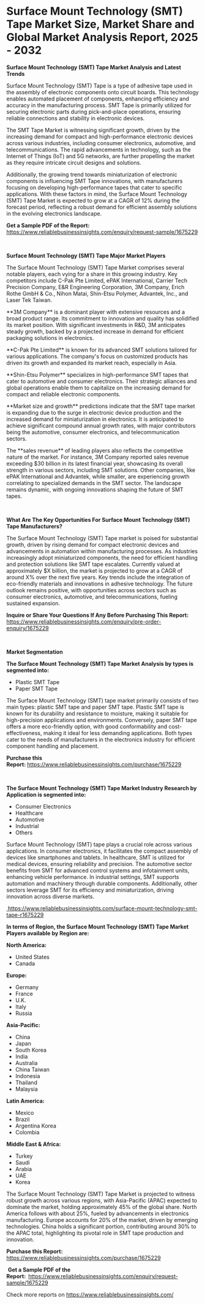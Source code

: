 <p><h1>Surface Mount Technology (SMT) Tape Market Size, Market Share and Global Market Analysis Report, 2025 - 2032</h1></p><p><strong>Surface Mount Technology (SMT) Tape Market Analysis and Latest Trends</strong></p>
<p><p>Surface Mount Technology (SMT) Tape is a type of adhesive tape used in the assembly of electronic components onto circuit boards. This technology enables automated placement of components, enhancing efficiency and accuracy in the manufacturing process. SMT Tape is primarily utilized for securing electronic parts during pick-and-place operations, ensuring reliable connections and stability in electronic devices.</p><p>The SMT Tape Market is witnessing significant growth, driven by the increasing demand for compact and high-performance electronic devices across various industries, including consumer electronics, automotive, and telecommunications. The rapid advancements in technology, such as the Internet of Things (IoT) and 5G networks, are further propelling the market as they require intricate circuit designs and solutions.</p><p>Additionally, the growing trend towards miniaturization of electronic components is influencing SMT Tape innovations, with manufacturers focusing on developing high-performance tapes that cater to specific applications. With these factors in mind, the Surface Mount Technology (SMT) Tape Market is expected to grow at a CAGR of 12% during the forecast period, reflecting a robust demand for efficient assembly solutions in the evolving electronics landscape.</p></p>
<p><strong>Get a Sample PDF of the Report:&nbsp;</strong> <a href="https://www.reliablebusinessinsights.com/enquiry/request-sample/1675229?utm_campaign=2313&utm_medium=2&utm_source=Github&utm_content=ia&utm_term=25032025&utm_id=surface-mount-technology-smt-tape">https://www.reliablebusinessinsights.com/enquiry/request-sample/1675229</a></p>
<p>&nbsp;</p>
<p><strong>Surface Mount Technology (SMT) Tape Major Market Players</strong></p>
<p><p>The Surface Mount Technology (SMT) Tape Market comprises several notable players, each vying for a share in this growing industry. Key competitors include C-Pak Pte Limited, ePAK International, Carrier Tech Precision Company, E&R Engineering Corporation, 3M Company, Erich Rothe GmbH & Co., Nihon Matai, Shin-Etsu Polymer, Advantek, Inc., and Laser Tek Taiwan.</p><p>**3M Company** is a dominant player with extensive resources and a broad product range. Its commitment to innovation and quality has solidified its market position. With significant investments in R&D, 3M anticipates steady growth, backed by a projected increase in demand for efficient packaging solutions in electronics.</p><p>**C-Pak Pte Limited** is known for its advanced SMT solutions tailored for various applications. The company's focus on customized products has driven its growth and expanded its market reach, especially in Asia.</p><p>**Shin-Etsu Polymer** specializes in high-performance SMT tapes that cater to automotive and consumer electronics. Their strategic alliances and global operations enable them to capitalize on the increasing demand for compact and reliable electronic components.</p><p>**Market size and growth** predictions indicate that the SMT tape market is expanding due to the surge in electronic device production and the increased demand for miniaturization in electronics. It is anticipated to achieve significant compound annual growth rates, with major contributors being the automotive, consumer electronics, and telecommunication sectors.</p><p>The **sales revenue** of leading players also reflects the competitive nature of the market. For instance, 3M Company reported sales revenue exceeding $30 billion in its latest financial year, showcasing its overall strength in various sectors, including SMT solutions. Other companies, like ePAK International and Advantek, while smaller, are experiencing growth correlating to specialized demands in the SMT sector. The landscape remains dynamic, with ongoing innovations shaping the future of SMT tapes.</p></p>
<p>&nbsp;</p>
<p><strong>What Are The Key Opportunities For Surface Mount Technology (SMT) Tape Manufacturers?</strong></p>
<p><p>The Surface Mount Technology (SMT) Tape market is poised for substantial growth, driven by rising demand for compact electronic devices and advancements in automation within manufacturing processes. As industries increasingly adopt miniaturized components, the need for efficient handling and protection solutions like SMT tape escalates. Currently valued at approximately $X billion, the market is projected to grow at a CAGR of around X% over the next five years. Key trends include the integration of eco-friendly materials and innovations in adhesive technology. The future outlook remains positive, with opportunities across sectors such as consumer electronics, automotive, and telecommunications, fueling sustained expansion.</p></p>
<p><strong>Inquire or Share Your Questions If Any Before Purchasing This Report:</strong> <a href="https://www.reliablebusinessinsights.com/enquiry/pre-order-enquiry/1675229?utm_campaign=2313&utm_medium=2&utm_source=Github&utm_content=ia&utm_term=25032025&utm_id=surface-mount-technology-smt-tape">https://www.reliablebusinessinsights.com/enquiry/pre-order-enquiry/1675229</a></p>
<p>&nbsp;</p>
<p><strong>Market Segmentation</strong></p>
<p><strong>The Surface Mount Technology (SMT) Tape Market Analysis by types is segmented into:</strong></p>
<p><ul><li>Plastic SMT Tape</li><li>Paper SMT Tape</li></ul></p>
<p><p>The Surface Mount Technology (SMT) tape market primarily consists of two main types: plastic SMT tape and paper SMT tape. Plastic SMT tape is known for its durability and resistance to moisture, making it suitable for high-precision applications and environments. Conversely, paper SMT tape offers a more eco-friendly option, with good conformability and cost-effectiveness, making it ideal for less demanding applications. Both types cater to the needs of manufacturers in the electronics industry for efficient component handling and placement.</p></p>
<p><strong>Purchase this Report:&nbsp;</strong><a href="https://www.reliablebusinessinsights.com/purchase/1675229?utm_campaign=2313&utm_medium=2&utm_source=Github&utm_content=ia&utm_term=25032025&utm_id=surface-mount-technology-smt-tape">https://www.reliablebusinessinsights.com/purchase/1675229</a></p>
<p>&nbsp;</p>
<p><strong>The Surface Mount Technology (SMT) Tape Market Industry Research by Application is segmented into:</strong></p>
<p><ul><li>Consumer Electronics</li><li>Healthcare</li><li>Automotive</li><li>Industrial</li><li>Others</li></ul></p>
<p><p>Surface Mount Technology (SMT) tape plays a crucial role across various applications. In consumer electronics, it facilitates the compact assembly of devices like smartphones and tablets. In healthcare, SMT is utilized for medical devices, ensuring reliability and precision. The automotive sector benefits from SMT for advanced control systems and infotainment units, enhancing vehicle performance. In industrial settings, SMT supports automation and machinery through durable components. Additionally, other sectors leverage SMT for its efficiency and miniaturization, driving innovation across diverse markets.</p></p>
<p><a href="https://www.reliablebusinessinsights.com/surface-mount-technology-smt-tape-r1675229?utm_campaign=2313&utm_medium=2&utm_source=Github&utm_content=ia&utm_term=25032025&utm_id=surface-mount-technology-smt-tape">&nbsp;https://www.reliablebusinessinsights.com/surface-mount-technology-smt-tape-r1675229</a></p>
<p><strong>In terms of Region, the Surface Mount Technology (SMT) Tape Market Players available by Region are:</strong></p>
<p>
    <p> <strong> North America: </strong>
        <ul>
            <li>United States</li>
            <li>Canada</li>
        </ul>
        </p> 
    <p> <strong> Europe: </strong>
        <ul>
            <li>Germany</li>
            <li>France</li>
            <li>U.K.</li>
            <li>Italy</li>
            <li>Russia</li>
        </ul>
        </p> 
    <p> <strong> Asia-Pacific: </strong>
        <ul>
            <li>China</li>
            <li>Japan</li>
            <li>South Korea</li>
            <li>India</li>
            <li>Australia</li>
            <li>China Taiwan</li>
            <li>Indonesia</li>
            <li>Thailand</li>
            <li>Malaysia</li>
        </ul>
        </p> 
    <p> <strong> Latin America: </strong>
        <ul>
            <li>Mexico</li>
            <li>Brazil</li>
            <li>Argentina Korea</li>
            <li>Colombia</li>
        </ul>
        </p> 
    <p> <strong> Middle East & Africa: </strong>
        <ul>
            <li>Turkey</li>
            <li>Saudi</li>
            <li>Arabia</li>
            <li>UAE</li>
            <li>Korea</li>
        </ul>
    </p>
    </p>
<p><p>The Surface Mount Technology (SMT) Tape Market is projected to witness robust growth across various regions, with Asia-Pacific (APAC) expected to dominate the market, holding approximately 45% of the global share. North America follows with about 25%, fueled by advancements in electronics manufacturing. Europe accounts for 20% of the market, driven by emerging technologies. China holds a significant portion, contributing around 30% to the APAC total, highlighting its pivotal role in SMT tape production and innovation.</p></p>
<p><strong>Purchase this Report: </strong><a href="https://www.reliablebusinessinsights.com/purchase/1675229?utm_campaign=2313&utm_medium=2&utm_source=Github&utm_content=ia&utm_term=25032025&utm_id=surface-mount-technology-smt-tape">https://www.reliablebusinessinsights.com/purchase/1675229</a></p>
<p>&nbsp;<strong>Get a Sample PDF of the Report:&nbsp;&nbsp;</strong><a href="https://www.reliablebusinessinsights.com/enquiry/request-sample/1675229?utm_campaign=2313&utm_medium=2&utm_source=Github&utm_content=ia&utm_term=25032025&utm_id=surface-mount-technology-smt-tape">https://www.reliablebusinessinsights.com/enquiry/request-sample/1675229</a></p>
<p><strong></strong></p>
<p>Check more reports on <a href="https://www.reliablebusinessinsights.com/?utm_campaign=2313&utm_medium=2&utm_source=Github&utm_content=ia&utm_term=25032025&utm_id=surface-mount-technology-smt-tape">https://www.reliablebusinessinsights.com/</a></p>